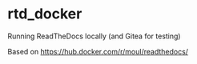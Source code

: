 # rtd_docker
Running ReadTheDocs locally (and Gitea for testing)

Based on https://hub.docker.com/r/moul/readthedocs/

